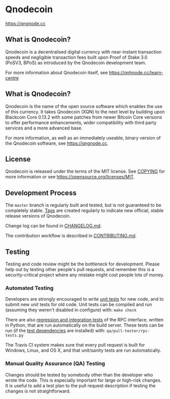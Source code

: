 Qnodecoin
=====================================

https://qngnode.cc

What is Qnodecoin?
----------------

Qnodecoin is a decentralised digital currency with near-instant transaction speeds and negligible transaction fees built upon Proof of Stake 3.0 (PoSV3, BPoS) as
introduced by the Qnodecoin development team.

For more information about Qnodecoin itself, see https://qnhnode.cc/learn-centre

What is Qnodecoin?
----------------

Qnodecoin is the name of the open source software which enables the use of this currency. It takes Qnodecoin (XQN) to the next level by building upon
Blackcoin Core 0.13.2 with some patches from newer Bitcoin Core versions to offer performance enhancements, wider compatibility with third party services and a more advanced base.

For more information, as well as an immediately useable, binary version of the Qnodecoin software, see https://qngnode.cc.

License
-------

Qnodecoin is released under the terms of the MIT license. See [COPYING](COPYING) for more
information or see https://opensource.org/licenses/MIT.

Development Process
-------------------

The `master` branch is regularly built and tested, but is not guaranteed to be
completely stable. [Tags](https://github.com/qngnode/qnodecoin/xqn/tags) are created
regularly to indicate new official, stable release versions of Qnodecoin.

Change log can be found in [CHANGELOG.md](CHANGELOG.md).

The contribution workflow is described in [CONTRIBUTING.md](CONTRIBUTING.md).


Testing
-------

Testing and code review might be the bottleneck for development. Please help out by testing
other people's pull requests, and remember this is a security-critical project where any mistake might cost people
lots of money.

### Automated Testing

Developers are strongly encouraged to write [unit tests](/doc/unit-tests.md) for new code, and to
submit new unit tests for old code. Unit tests can be compiled and run
(assuming they weren't disabled in configure) with: `make check`

There are also [regression and integration tests](/qa) of the RPC interface, written
in Python, that are run automatically on the build server.
These tests can be run (if the [test dependencies](/qa) are installed) with: `qa/pull-tester/rpc-tests.py`

The Travis CI system makes sure that every pull request is built for Windows, Linux, and OS X, and that unit/sanity tests are run automatically.

### Manual Quality Assurance (QA) Testing

Changes should be tested by somebody other than the developer who wrote the
code. This is especially important for large or high-risk changes. It is useful
to add a test plan to the pull request description if testing the changes is
not straightforward.
